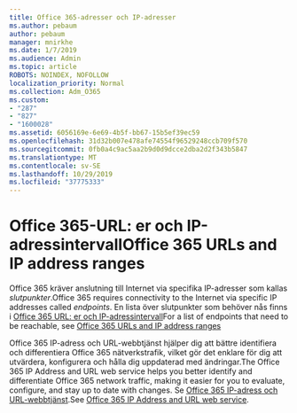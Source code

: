 ```yaml
---
title: Office 365-adresser och IP-adresser
ms.author: pebaum
author: pebaum
manager: mnirkhe
ms.date: 1/7/2019
ms.audience: Admin
ms.topic: article
ROBOTS: NOINDEX, NOFOLLOW
localization_priority: Normal
ms.collection: Adm_O365
ms.custom:
- "287"
- "827"
- "1600028"
ms.assetid: 6056169e-6e69-4b5f-bb67-15b5ef39ec59
ms.openlocfilehash: 31d32b007e478afe74554f96529248ccb709f570
ms.sourcegitcommit: 0fb0a4c9ac5aa2b9d0d9dcce2dba2d2f343b5847
ms.translationtype: MT
ms.contentlocale: sv-SE
ms.lasthandoff: 10/29/2019
ms.locfileid: "37775333"
---
```

# <a name="office-365-urls-and-ip-address-ranges"></a><span data-ttu-id="5c172-102">Office 365-URL: er och IP-adressintervall</span><span class="sxs-lookup"><span data-stu-id="5c172-102">Office 365 URLs and IP address ranges</span></span>

<span data-ttu-id="5c172-103">Office 365 kräver anslutning till Internet via specifika IP-adresser som kallas *slutpunkter*.</span><span class="sxs-lookup"><span data-stu-id="5c172-103">Office 365 requires connectivity to the Internet via specific IP addresses called *endpoints*.</span></span>
<span data-ttu-id="5c172-104">En lista över slutpunkter som behöver nås finns i [Office 365 URL: er och IP-adressintervall](https://docs.microsoft.com/office365/enterprise/urls-and-ip-address-ranges)</span><span class="sxs-lookup"><span data-stu-id="5c172-104">For a list of endpoints that need to be reachable, see [Office 365 URLs and IP address ranges](https://docs.microsoft.com/office365/enterprise/urls-and-ip-address-ranges)</span></span> 

<span data-ttu-id="5c172-105">Office 365 IP-adress och URL-webbtjänst hjälper dig att bättre identifiera och differentiera Office 365 nätverkstrafik, vilket gör det enklare för dig att utvärdera, konfigurera och hålla dig uppdaterad med ändringar.</span><span class="sxs-lookup"><span data-stu-id="5c172-105">The Office 365 IP Address and URL web service helps you better identify and differentiate Office 365 network traffic, making it easier for you to evaluate, configure, and stay up to date with changes.</span></span> <span data-ttu-id="5c172-106">Se [Office 365 IP-adress och URL-webbtjänst](https://docs.microsoft.com/office365/enterprise/office-365-ip-web-service).</span><span class="sxs-lookup"><span data-stu-id="5c172-106">See [Office 365 IP Address and URL web service](https://docs.microsoft.com/office365/enterprise/office-365-ip-web-service).</span></span>